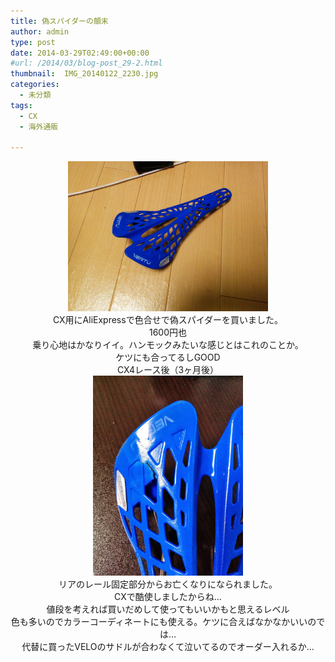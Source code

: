 ```yaml
---
title: 偽スパイダーの顛末
author: admin
type: post
date: 2014-03-29T02:49:00+00:00
#url: /2014/03/blog-post_29-2.html
thumbnail:  IMG_20140122_2230.jpg
categories:
  - 未分類
tags:
  - CX
  - 海外通販

---
```

<div class="separator" style="clear: both; text-align: center;">
  <a href="IMG_20140122_223026.jpg" imageanchor="1" style="margin-left: 1em; margin-right: 1em;"><img border="0" src="IMG_20140122_223026.jpg" height="240" width="320" /></a>
</div>

<div class="separator" style="clear: both; text-align: center;">
</div>

<div class="separator" style="clear: both; text-align: center;">
  CX用にAliExpressで色合せで偽スパイダーを買いました。
</div>

<div class="separator" style="clear: both; text-align: center;">
  1600円也
</div>

<div class="separator" style="clear: both; text-align: center;">
</div>

<div class="separator" style="clear: both; text-align: center;">
</div>

<div class="separator" style="clear: both; text-align: center;">
  乗り心地はかなりイイ。ハンモックみたいな感じとはこれのことか。
</div>

<div class="separator" style="clear: both; text-align: center;">
  ケツにも合ってるしGOOD
</div>

<div class="separator" style="clear: both; text-align: center;">
</div>

<div class="separator" style="clear: both; text-align: center;">
</div>

<div class="separator" style="clear: both; text-align: center;">
</div>

<div class="separator" style="clear: both; text-align: center;">
</div>

<div class="separator" style="clear: both; text-align: center;">
</div>

<div class="separator" style="clear: both; text-align: center;">
</div>

<div class="separator" style="clear: both; text-align: center;">
</div>

<div class="separator" style="clear: both; text-align: center;">
</div>

<div class="separator" style="clear: both; text-align: center;">
</div>

<div class="separator" style="clear: both; text-align: center;">
</div>

<div class="separator" style="clear: both; text-align: center;">
</div>

<div class="separator" style="clear: both; text-align: center;">
</div>

<div class="separator" style="clear: both; text-align: center;">
</div>

<div class="separator" style="clear: both; text-align: center;">
</div>

<div class="separator" style="clear: both; text-align: center;">
</div>

<div class="separator" style="clear: both; text-align: center;">
  CX4レース後（3ヶ月後）
</div>

<div class="separator" style="clear: both; text-align: center;">
</div>



<div class="separator" style="clear: both; text-align: center;">
  <a href="IMG_20140304_213133.jpg" imageanchor="1" style="margin-left: 1em; margin-right: 1em;"><img border="0" src="IMG_20140304_213133.jpg" height="320" width="240" /></a>
</div>



<div style="text-align: center;">
  リアのレール固定部分からお亡くなりになられました。
</div>

<div style="text-align: center;">
  CXで酷使しましたからね…
</div>

<div style="text-align: center;">
</div>

<div style="text-align: center;">
  値段を考えれば買いだめして使ってもいいかもと思えるレベル
</div>

<div style="text-align: center;">
  色も多いのでカラーコーディネートにも使える。ケツに合えばなかなかいいのでは…
</div>

<div style="text-align: center;">
</div>

<div style="text-align: center;">
</div>

<div style="text-align: center;">
</div>

<div style="text-align: center;">
</div>

<div style="text-align: center;">
</div>

<div style="text-align: center;">
</div>

<div style="text-align: center;">
</div>

<div style="text-align: center;">
  代替に買ったVELOのサドルが合わなくて泣いてるのでオーダー入れるか…
</div>
